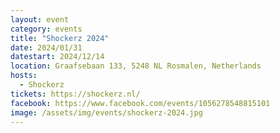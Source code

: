 ```yaml
---
layout: event
category: events
title: "Shockerz 2024"
date: 2024/01/31
datestart: 2024/12/14
location: Graafsebaan 133, 5248 NL Rosmalen, Netherlands
hosts:
  - Shockerz
tickets: https://shockerz.nl/
facebook: https://www.facebook.com/events/1056278548815101
image: /assets/img/events/shockerz-2024.jpg
---
```

